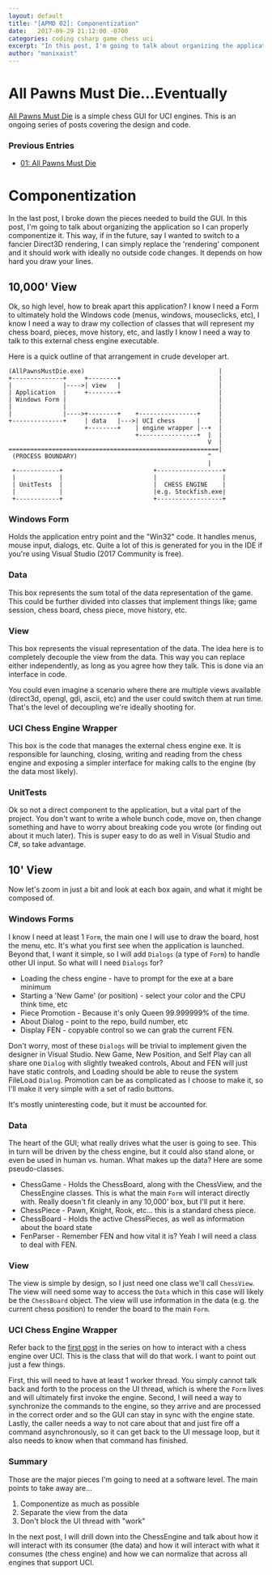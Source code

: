 ```yaml
---
layout: default
title: "[APMD 02]: Componentization"
date:   2017-09-29 21:12:00 -0700
categories: coding csharp game chess uci
excerpt: "In this post, I'm going to talk about organizing the application so I can properly componentize it."
author: "manixaist"
---
```


# All Pawns Must Die...Eventually
[All Pawns Must Die](https://github.com/manixaist/AllPawnsMustDie) is a simple chess GUI for UCI engines.  This is an ongoing series of posts covering the design and code.

### Previous Entries
* [01: All Pawns Must Die](http://manixaist.com/coding/csharp/game/chess/uci/2017/09/29/APMD-01.html)

# Componentization
In the last post, I broke down the pieces needed to build the GUI.  In this post, I'm going to talk about organizing the application so I can properly componentize it.  This way, if in the future, say I wanted to switch to a fancier Direct3D rendering, I can simply replace the 'rendering' component and it should work with ideally no outside code changes.  It depends on how hard you draw your lines.

## 10,000' View
Ok, so high level, how to break apart this application?  I know I need a Form to ultimately hold the Windows code (menus, windows, mouseclicks, etc), I know I need a way to draw my collection of classes that will represent my chess board, pieces, move history, etc, and lastly I know I need a way to talk to this external chess engine executable.

Here is a quick outline of that arrangement in crude developer art.
```
(AllPawnsMustDie.exe)                                     |
+--------------+     +--------+                           |
|              |---->| view   |                           |
| Application  |     +--------+                           |
| Windows Form |                                          |
|              |                                          | 
|              |---->+--------+    +----------------+     |
+--------------+     | data   |--->| UCI chess      |     |
                     +--------+    | engine wrapper |--+  |
                                   +----------------+  |  |
                                                       V  |             
==========================================================|
 (PROCESS BOUNDARY)                                    ^
                                                       |
 +------------+                         +------------------+
 |            |                         |                  |
 | UnitTests  |                         |  CHESS ENGINE    |
 |            |                         |e.g. Stockfish.exe|
 +------------+                         +------------------+

``` 

### Windows Form
Holds the application entry point and the "Win32" code.  It handles menus,  mouse input, dialogs, etc.  Quite a lot of this is generated for you in the IDE if you're using Visual Studio (2017 Community is free).

### Data
This box represents the sum total of the data representation of the game.  This could be further divided into classes that implement things like; game session, chess board, chess piece, move history, etc.

### View
This box represents the visual representation of the data.  The idea here is to completely decouple the view from the data.  This way you can replace either independently, as long as you agree how they talk.  This is done via an interface in code.  

You could even imagine a scenario where there are multiple views available (direct3d, opengl, gdi, ascii, etc) and the user could switch them at run time.  That's the level of decoupling we're ideally shooting for.

### UCI Chess Engine Wrapper
This box is the code that manages the external chess engine exe.  It is responsible for launching, closing, writing and reading from the chess engine and exposing a simpler interface for making calls to the engine (by the data most likely).

### UnitTests
Ok so not a direct component to the application, but a vital part of the project.  You don't want to write a whole bunch code, move on, then change something and have to worry about breaking code you wrote (or finding out about it much later).  This is super easy to do as well in Visual Studio and C#, so take advantage.

## 10' View
Now let's zoom in just a bit and look at each box again, and what it might be composed of.

### Windows Forms
I know I need at least 1 ```Form```, the main one I will use to draw the board, host the menu, etc.  It's what you first see when the application is launched.  Beyond that, I want it simple, so I will add ```Dialogs``` (a type of ```Form```) to handle other UI input.  So what will I need ```Dialogs``` for?

* Loading the chess engine - have to prompt for the exe at a bare minimum
* Starting a 'New Game' (or position) - select your color and the CPU think time, etc
* Piece Promotion - Because it's only Queen 99.999999% of the time.
* About Dialog - point to the repo, build number, etc
* Display FEN - copyable control so we can grab the current FEN.

Don't worry, most of these ```Dialogs``` will be trivial to implement given the designer in Visual Studio.  New Game, New Position, and Self Play can all share one ```Dialog``` with slightly tweaked controls, About and FEN will just have static controls, and Loading should be able to reuse the system FileLoad ```Dialog```.  Promotion can be as complicated as I choose to make it, so I'll make it very simple with a set of radio buttons.

It's mostly uninteresting code, but it must be accounted for.

### Data
The heart of the GUI; what really drives what the user is going to see.  This in turn will be driven by the chess engine, but it could also stand alone, or even be used in human vs. human.  What makes up the data?  Here are some pseudo-classes.

* ChessGame - Holds the ChessBoard, along with the ChessView, and the ChessEngine classes.  This is what the main ```Form``` will interact directly with.  Really doesn't fit cleanly in any 10,000' box, but I'll put it here.
* ChessPiece - Pawn, Knight, Rook, etc... this is a standard chess piece.
* ChessBoard - Holds the active ChessPieces, as well as information about the board state
* FenParser - Remember FEN and how vital it is?  Yeah I will need a class to deal with FEN.

### View
The view is simple by design, so I just need one class we'll call ```ChessView```.  The view will need some way to access the ```Data``` which in this case will likely be the ```ChessBoard``` object.  The view will use information in the data (e.g. the current chess position) to render the board to the main ```Form```.

### UCI Chess Engine Wrapper
Refer back to the [first post](http://manixaist.com/coding/csharp/game/chess/uci/2017/09/29/APMD-01.html) in the series on how to interact with a chess engine over UCI.  This is the class that will do that work.  I want to point out just a few things.  

First, this will need to have at least 1 worker thread.  You simply cannot talk back and forth to the process on the UI thread, which is where the ```Form``` lives and will ultimately first invoke the engine.  Second, I will need a way to synchronize the commands to the engine, so they arrive and are processed in the correct order and so the GUI can stay in sync with the engine state.   Lastly, the caller needs a way to not care about that and just fire off a command asynchronously, so it can get back to the UI message loop, but it also needs to know when that command has finished.

### Summary
Those are the major pieces I'm going to need at a software level.  The main points to take away are...

1. Componentize as much as possible
2. Separate the view from the data
3. Don't block the UI thread with "work"

In the next post, I will drill down into the ChessEngine and talk about how it will interact with its consumer (the data) and how it will interact with what it consumes (the chess engine) and how we can normalize that across all engines that support UCI.
